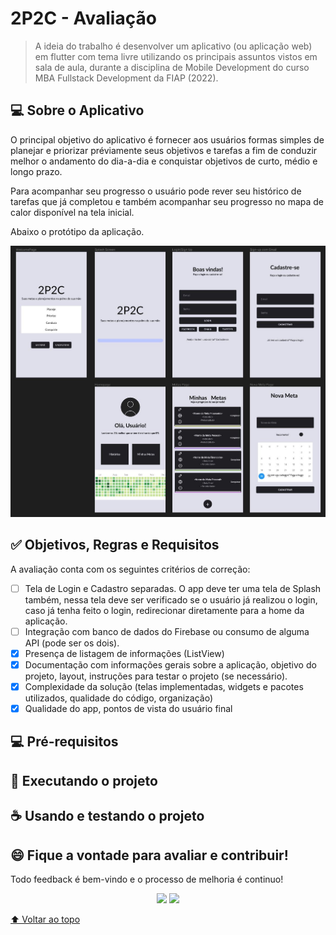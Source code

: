 # 2P2C - Avaliação

> A ideia do trabalho é desenvolver um aplicativo (ou aplicação web) em flutter com tema livre utilizando os principais assuntos vistos em sala de aula, durante a disciplina de Mobile Development do curso MBA Fullstack Development da FIAP (2022).

## 💻 Sobre o Aplicativo

O principal objetivo do aplicativo é fornecer aos usuários formas simples de planejar e priorizar préviamente seus objetivos e tarefas a fim de conduzir melhor o andamento do dia-a-dia e conquistar objetivos de curto, médio e longo prazo.

Para acompanhar seu progresso o usuário pode rever seu histórico de tarefas que já completou e também acompanhar seu progresso no mapa de calor disponível na tela inicial.

Abaixo o protótipo da aplicação.

<p align="center">
<img src="img\trabalho.jpg" alt="Desenho macro de solução para o Trabalho">
</p>

## :white_check_mark: Objetivos, Regras e Requisitos

A avaliação conta com os seguintes critérios de correção:

- [ ] Tela de Login e Cadastro separadas. O app deve ter uma tela de Splash também, nessa tela deve ser verificado se o usuário já realizou o login, caso já tenha feito o login, redirecionar diretamente para a home da aplicação.
- [ ] Integração com banco de dados do Firebase ou consumo de alguma API (pode ser os dois).
- [x] Presença de listagem de informações (ListView)
- [x] Documentação com informações gerais sobre a aplicação, objetivo do projeto, layout, instruções para testar o projeto (se necessário).
- [x] Complexidade da solução (telas implementadas, widgets e pacotes utilizados, qualidade do código, organização)
- [x] Qualidade do app, pontos de vista do usuário final

## 💻 Pré-requisitos

## 🚀 Executando o projeto

## ☕ Usando e testando o projeto

## 😄 Fique a vontade para avaliar e contribuir!<br>

Todo feedback é bem-vindo e o processo de melhoria é continuo!

<p align="center"><a href="https://www.linkedin.com/in/caramujox/" alt="Linkedin">
<img src="https://img.shields.io/badge/-Linkedin-0e76a8?style=flat-square&logo=Linkedin&logoColor=white" /></a>
<a href="#" alt="Twitter">
<img src="https://img.shields.io/twitter/follow/camirujo?style=social" /></a>
</p>

[⬆ Voltar ao topo](#2p2c---avaliação)<br>
